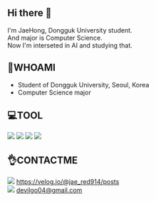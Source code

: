 ## Hi there 👋

I'm JaeHong, Dongguk University student. \
And major is Computer Science. \
Now I'm interseted in AI and studying that.

## 📍WHOAMI
- Student of Dongguk University, Seoul, Korea 
- Computer Science major

## 💻TOOL 
<div>
  <img src="https://img.shields.io/badge/Python-3776AB?style=for-the-badge&logo=Python&logoColor=white">
  <img src="https://img.shields.io/badge/TensorFlow-FF6F00?style=for-the-badge&logo=TensorFlow&logoColor=white">
  <img src="https://img.shields.io/badge/git-F05032?style=for-the-badge&logo=git&logoColor=white">
  <img src="https://img.shields.io/badge/Numpy-013243?style=for-the-badge&logo=NumPy&logoColor=white">
</div>

## 👌CONTACTME
<img src="https://img.shields.io/badge/Velog-20C997?style=for-the-badge&logo=Velog&logoColor=white"> https://velog.io/@jae_red914/posts \
<img src="https://img.shields.io/badge/Gmail-EA4335?style=for-the-badge&logo=Gmail&logoColor=white"> devilgo04@gmail.com
